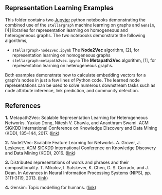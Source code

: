 ## Representation Learning Examples

This folder contains two [Jupyter](http://jupyter.org/) python notebooks demonstrating the combined use of the 
`stellargraph` machine learning on graphs and `Gensim`, [4] libraries for representation learning on homogeneous and 
heterogeneous graphs. The two notebooks demonstrate the following algorithms,

- `stellargraph-node2vec.ipynb` The **Node2Vec** algorithm, [2], for representation learning on homogeneous graphs
- `stellargraph-metapath2vec.ipynb` The **Metapath2Vec** algorithm, [1], for representation learning on heterogeneous graphs.

Both examples demonstrate how to calculate embedding vectors for a graph's nodes in just a few lines of Python code. 
The learned node representations can be used to solve numerous downstream tasks such as node attribute inference, link
prediction, and community detection.


## References

**1.**  Metapath2Vec: Scalable Representation Learning for Heterogeneous Networks. Yuxiao Dong, Nitesh V. Chawla, and 
Ananthram Swami. ACM SIGKDD International Conference on Knowledge Discovery and Data Mining (KDD), 135–144, 2017. 
([link](https://ericdongyx.github.io/papers/KDD17-dong-chawla-swami-metapath2vec.pdf))

**2.** Node2Vec: Scalable Feature Learning for Networks. A. Grover, J. Leskovec. ACM SIGKDD International Conference 
on Knowledge Discovery and Data Mining (KDD), 2016. ([link](https://snap.stanford.edu/node2vec/))

**3.** Distributed representations of words and phrases and their compositionality. T. Mikolov, I. Sutskever, K. Chen, 
G. S. Corrado, and J. Dean.  In Advances in Neural Information Processing Systems (NIPS), pp. 3111-3119, 2013. 
([link](https://papers.nips.cc/paper/5021-distributed-representations-of-words-and-phrases-and-their-compositionality.pdf))

**4.** Gensim: Topic modelling for humans. ([link](https://radimrehurek.com/gensim/))

